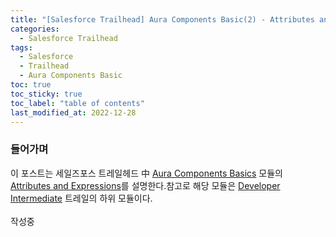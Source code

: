 ```yaml
---
title: "[Salesforce Trailhead] Aura Components Basic(2) - Attributes and Expressions"
categories:
  - Salesforce Trailhead
tags:
  - Salesforce
  - Trailhead
  - Aura Components Basic
toc: true
toc_sticky: true
toc_label: "table of contents"
last_modified_at: 2022-12-28
---
```


### 들어가며

이 포스트는 세일즈포스 트레일헤드 中 [Aura Components Basics](https://trailhead.salesforce.com/ko/content/learn/modules/lex_dev_lc_basics) 모듈의 [Attributes and Expressions](https://trailhead.salesforce.com/content/learn/modules/lex_dev_lc_basics/lex_dev_lc_basics_attributes_expressions?trail_id=force_com_dev_intermediate)를 설명한다.참고로 해당 모듈은 [Developer Intermediate](https://trailhead.salesforce.com/content/learn/trails/force_com_dev_intermediate) 트레일의 하위 모듈이다. <br><br>
작성중